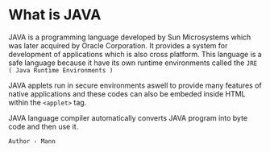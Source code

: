 # What is JAVA

JAVA is a programming language developed by Sun Microsystems which was later acquired by Oracle Corporation. It provides a system for development of applications which is also cross platform. This language is a safe language because it have its own runtime environments called the ``JRE ( Java Runtime Environments )``

JAVA applets run in secure environments aswell to provide many features of native applications and these codes can also be embeded inside HTML within the ``<applet>`` tag.

JAVA language compiler automatically converts JAVA program into byte code and then use it.


``Author - Mann`` 
